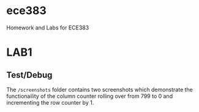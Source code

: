 # ece383
Homework and Labs for ECE383


# LAB1

## Test/Debug

The `/screenshots` folder contains two screenshots which demonstrate the functionaility of the column counter rolling over from 799 to 0 and incrementing the row counter by 1.
